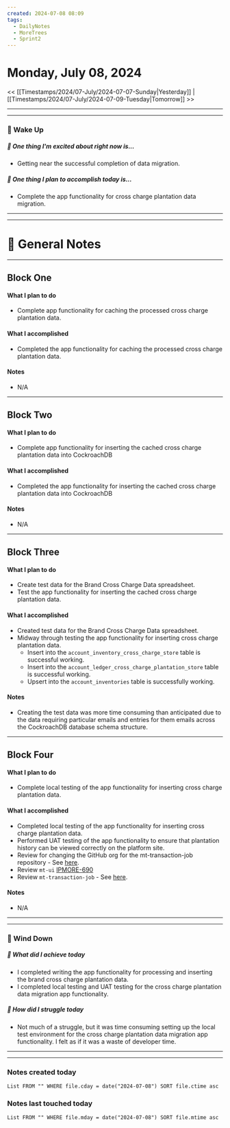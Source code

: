 ```yaml
---
created: 2024-07-08 08:09
tags:
  - DailyNotes
  - MoreTrees
  - Sprint2
---
```




#  Monday, July 08, 2024

<< [[Timestamps/2024/07-July/2024-07-07-Sunday|Yesterday]] | [[Timestamps/2024/07-July/2024-07-09-Tuesday|Tomorrow]] >>

---
---
### 📅 Wake Up
##### 🙌 One thing I'm excited about right now is...
- Getting near the successful completion of data migration.

##### 🚀 One thing I plan to accomplish today is...
-  Complete the app functionality for cross charge plantation data migration.

---
---
# 📝 General Notes
---

## Block One
#### What I plan to do
- Complete app functionality for caching the processed cross charge plantation data.
#### What I accomplished
- Completed the app functionality for caching the processed cross charge plantation data.
#### Notes
- N/A
---
## Block Two
#### What I plan to do
- Complete app functionality for inserting the cached cross charge plantation data into CockroachDB
#### What I accomplished
- Completed the app functionality for inserting the cached cross charge plantation data into CockroachDB
#### Notes
- N/A
---
## Block Three
#### What I plan to do
- Create test data for the Brand Cross Charge Data spreadsheet.
- Test the app functionality for inserting the cached cross charge plantation data.
#### What I accomplished
- Created test data for the Brand Cross Charge Data spreadsheet.
- Midway through testing the app functionality for inserting cross charge plantation data.
	- Insert into the `account_inventory_cross_charge_store` table is successful working.
	- Insert into the `account_ledger_cross_charge_plantation_store` table is successful working.
	- Upsert into the `account_inventories` table is successfully working.
#### Notes
- Creating the test data was more time consuming than anticipated due to the data requiring particular emails and entries for them emails across the CockroachDB database schema structure.
---
## Block Four
#### What I plan to do
- Complete local testing of the app functionality for inserting cross charge plantation data.
#### What I accomplished
- Completed local testing of the app functionality for inserting cross charge plantation data.
- Performed UAT testing of the app functionality to ensure that plantation history can be viewed correctly on the platform site.
- Review for changing the GitHub org for the mt-transaction-job repository - See [here](https://github.com/THG-More-Trees/mt-transaction-job/pull/10).
- Review `mt-ui` [IPMORE-690](https://github.com/THG-More-Trees/mt-ui/pull/383)
- Review `mt-transaction-job` - See [here](https://github.com/THG-More-Trees/mt-transaction-job/pull/11).
#### Notes
- N/A

---
---
### 📅 Wind Down
##### 🙌 What did I achieve today
- I completed writing the app functionality for processing and inserting the brand cross charge plantation data.
- I completed local testing and UAT testing for the cross charge plantation data migration app functionality.

##### 🚀 How did I struggle today
* Not much of a struggle, but it was time consuming setting up the local test environment for the cross charge plantation data migration app functionality. I felt as if it was a waste of developer time.

---
---
### Notes created today
```dataview
List FROM "" WHERE file.cday = date("2024-07-08") SORT file.ctime asc
```

### Notes last touched today
```dataview
List FROM "" WHERE file.mday = date("2024-07-08") SORT file.mtime asc
```